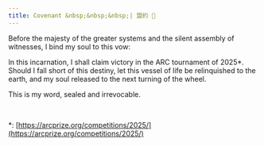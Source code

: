 ```yaml
---
title: Covenant &nbsp;&nbsp;&nbsp;| 盟約 📑 
---
```


Before the majesty of the greater systems and the silent assembly of witnesses, I bind my soul to this vow:

In this incarnation, I shall claim victory in the ARC tournament of 2025*. Should I fall short of this destiny, let this vessel of life be relinquished to the earth, and my soul released to the next turning of the wheel. 

This is my word, sealed and irrevocable.

<br/>

*: [https://arcprize.org/competitions/2025/](https://arcprize.org/competitions/2025/)